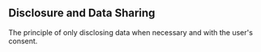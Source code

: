 ## Disclosure and Data Sharing
The principle of only disclosing data when necessary and with the user's consent.
